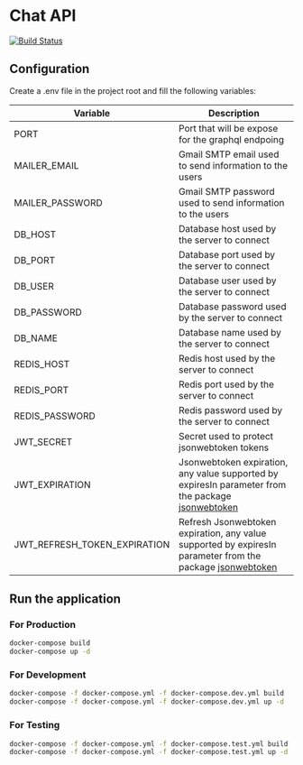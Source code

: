 # Chat API

[![Build Status](https://travis-ci.org/tiagocorreiaalmeida/chat-api.svg?branch=master)](https://travis-ci.org/tiagocorreiaalmeida/chat-api)

## Configuration

Create a .env file in the project root and fill the following variables:

| Variable                     | Description                                                                                                                                             |
| ---------------------------- | ------------------------------------------------------------------------------------------------------------------------------------------------------- |
| PORT                         | Port that will be expose for the graphql endpoing                                                                                                       |
| MAILER_EMAIL                 | Gmail SMTP email used to send information to the users                                                                                                  |
| MAILER_PASSWORD              | Gmail SMTP password used to send information to the users                                                                                               |
| DB_HOST                      | Database host used by the server to connect                                                                                                             |
| DB_PORT                      | Database port used by the server to connect                                                                                                             |
| DB_USER                      | Database user used by the server to connect                                                                                                             |
| DB_PASSWORD                  | Database password used by the server to connect                                                                                                         |
| DB_NAME                      | Database name used by the server to connect                                                                                                             |
| REDIS_HOST                   | Redis host used by the server to connect                                                                                                                |
| REDIS_PORT                   | Redis port used by the server to connect                                                                                                                |
| REDIS_PASSWORD               | Redis password used by the server to connect                                                                                                            |
| JWT_SECRET                   | Secret used to protect jsonwebtoken tokens                                                                                                              |
| JWT_EXPIRATION               | Jsonwebtoken expiration, any value supported by expiresIn parameter from the package [jsonwebtoken](https://www.npmjs.com/package/jsonwebtoken)         |
| JWT_REFRESH_TOKEN_EXPIRATION | Refresh Jsonwebtoken expiration, any value supported by expiresIn parameter from the package [jsonwebtoken](https://www.npmjs.com/package/jsonwebtoken) |

## Run the application

### For Production

```bash
docker-compose build
docker-compose up -d
```

### For Development

```bash
docker-compose -f docker-compose.yml -f docker-compose.dev.yml build
docker-compose -f docker-compose.yml -f docker-compose.dev.yml up -d
```

### For Testing

```bash
docker-compose -f docker-compose.yml -f docker-compose.test.yml build
docker-compose -f docker-compose.yml -f docker-compose.test.yml up -d
```
